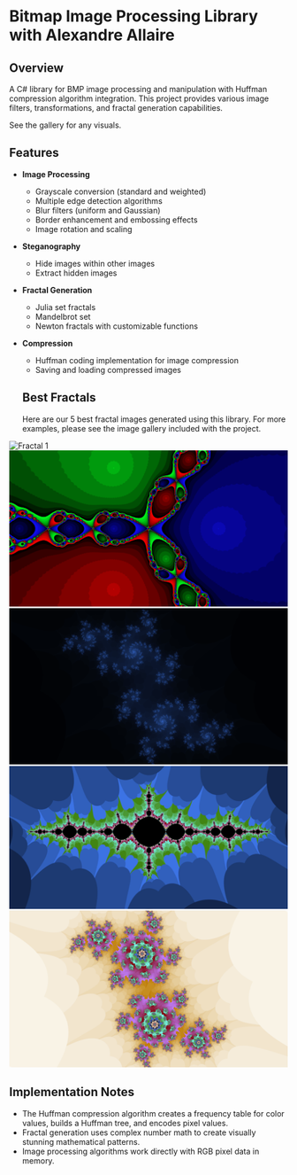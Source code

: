 # Bitmap Image Processing Library with Alexandre Allaire

## Overview
A C# library for BMP image processing and manipulation with Huffman compression algorithm integration. This project provides various image filters, transformations, and fractal generation capabilities.

See the gallery for any visuals.

## Features
- **Image Processing**
  - Grayscale conversion (standard and weighted)
  - Multiple edge detection algorithms
  - Blur filters (uniform and Gaussian)
  - Border enhancement and embossing effects
  - Image rotation and scaling

- **Steganography**
  - Hide images within other images
  - Extract hidden images

- **Fractal Generation**
  - Julia set fractals
  - Mandelbrot set
  - Newton fractals with customizable functions

- **Compression**
  - Huffman coding implementation for image compression
  - Saving and loading compressed images

  ## Best Fractals
    Here are our 5 best fractal images generated using this library. For more examples, please see the image gallery included with the project.

![Fractal 1](Gallery/fractale_1.png)
![Fractal 2](Gallery/fractale_2.png)
![Fractal 3](Gallery/fractale_3.png)
![Fractal 4](Gallery/fractale_4.png)
![Fractal 5](Gallery/fractale_5.png)

## Implementation Notes
* The Huffman compression algorithm creates a frequency table for color values, builds a Huffman tree, and encodes pixel values.
* Fractal generation uses complex number math to create visually stunning mathematical patterns.
* Image processing algorithms work directly with RGB pixel data in memory.